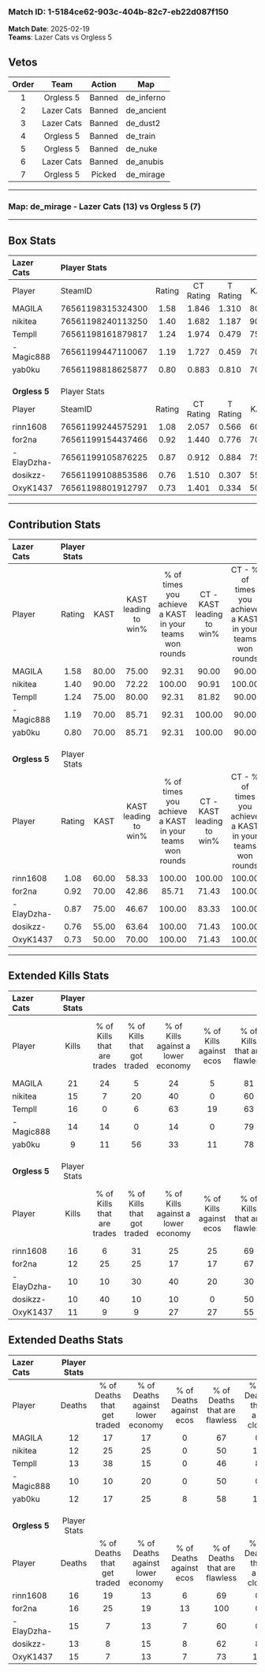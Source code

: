 ### Match ID: 1-5184ce62-903c-404b-82c7-eb22d087f150  
**Match Date**: 2025-02-19  
**Teams**: Lazer Cats vs Orgless 5  

## Vetos  

| Order | Team | Action | Map |
| :---: | :--: | :----: | --- |
| 1 | Orgless 5 | Banned | de_inferno |
| 2 | Lazer Cats | Banned | de_ancient |
| 3 | Lazer Cats | Banned | de_dust2 |
| 4 | Orgless 5 | Banned | de_train |
| 5 | Orgless 5 | Banned | de_nuke |
| 6 | Lazer Cats | Banned | de_anubis |
| 7 | Orgless 5 | Picked | de_mirage |

---  

### **Map**: de_mirage - Lazer Cats (13) vs Orgless 5 (7)  
---  

## Box Stats  

| **Lazer Cats** | Player Stats      |        |           |          |       |       |       |         |        |      |     |
| :- | :- | :-: | :-: | :-: | :-: | :-: | :-: | :-: | :-: | :-: | :-: |
| Player         | SteamID           | Rating | CT Rating | T Rating | KAST  |  ADR  | Kills | Assists | Deaths | K/D  | HS% |
| MAGILA         | 76561198315324300 |  1.58  |   1.846   |  1.310   | 80.00 | 103.1 |  21   |    3    |   12   | 1.75 | 47  |
| nikitea        | 76561198240113250 |  1.40  |   1.682   |  1.187   | 90.00 | 97.0  |  15   |    9    |   12   | 1.25 | 53  |
| Templl         | 76561198161879817 |  1.24  |   1.974   |  0.479   | 75.00 | 78.7  |  16   |    7    |   13   | 1.23 | 50  |
| -Magic888      | 76561199447110067 |  1.19  |   1.727   |  0.459   | 70.00 | 74.8  |  14   |    8    |   10   | 1.40 | 42  |
| yab0ku         | 76561198818625877 |  0.80  |   0.883   |  0.810   | 70.00 | 46.1  |   9   |    2    |   12   | 0.75 | 55  |
|                |                   |        |           |          |       |       |       |         |        |      |     |
|                |                   |        |           |          |       |       |       |         |        |      |     |
|                |                   |        |           |          |       |       |       |         |        |      |     |
| **Orgless 5**  | Player Stats      |        |           |          |       |       |       |         |        |      |     |
| Player         | SteamID           | Rating | CT Rating | T Rating | KAST  |  ADR  | Kills | Assists | Deaths | K/D  | HS% |
| rinn1608       | 76561199244575291 |  1.08  |   2.057   |  0.566   | 60.00 | 88.9  |  16   |    6    |   16   | 1.00 | 56  |
| for2na         | 76561199154437466 |  0.92  |   1.440   |  0.776   | 70.00 | 65.1  |  12   |    9    |   16   | 0.75 | 58  |
| -ElayDzha-     | 76561199105876225 |  0.87  |   0.912   |  0.884   | 75.00 | 59.6  |  10   |    7    |   15   | 0.67 | 90  |
| dosikzz-       | 76561199108853586 |  0.76  |   1.510   |  0.307   | 55.00 | 61.8  |  10   |    2    |   13   | 0.77 | 60  |
| OxyK1437       | 76561198801912797 |  0.73  |   1.401   |  0.334   | 50.00 | 69.0  |  11   |    2    |   15   | 0.73 | 45  |
---  

## Contribution Stats  

| **Lazer Cats** | Player Stats |       |                      |                                                        |                           |                                                             |                          |                                                            |
| :- | :-: | :-: | :-: | :-: | :-: | :-: | :-: | :-: |
| Player         |    Rating    | KAST  | KAST leading to win% | % of times you achieve a KAST in your teams won rounds | CT - KAST leading to win% | CT - % of times you achieve a KAST in your teams won rounds | T - KAST leading to win% | T - % of times you achieve a KAST in your teams won rounds |
| MAGILA         |     1.58     | 80.00 |        75.00         |                         92.31                          |           90.00           |                            90.00                            |          50.00           |                           100.00                           |
| nikitea        |     1.40     | 90.00 |        72.22         |                         100.00                         |           90.91           |                           100.00                            |          42.86           |                           100.00                           |
| Templl         |     1.24     | 75.00 |        80.00         |                         92.31                          |           81.82           |                            90.00                            |          75.00           |                           100.00                           |
| -Magic888      |     1.19     | 70.00 |        85.71         |                         92.31                          |          100.00           |                            90.00                            |          60.00           |                           100.00                           |
| yab0ku         |     0.80     | 70.00 |        85.71         |                         92.31                          |          100.00           |                            90.00                            |          60.00           |                           100.00                           |
|                |              |       |                      |                                                        |                           |                                                             |                          |                                                            |
|                |              |       |                      |                                                        |                           |                                                             |                          |                                                            |
|                |              |       |                      |                                                        |                           |                                                             |                          |                                                            |
| **Orgless 5**  | Player Stats |       |                      |                                                        |                           |                                                             |                          |                                                            |
| Player         |    Rating    | KAST  | KAST leading to win% | % of times you achieve a KAST in your teams won rounds | CT - KAST leading to win% | CT - % of times you achieve a KAST in your teams won rounds | T - KAST leading to win% | T - % of times you achieve a KAST in your teams won rounds |
| rinn1608       |     1.08     | 60.00 |        58.33         |                         100.00                         |          100.00           |                           100.00                            |          28.57           |                           100.00                           |
| for2na         |     0.92     | 70.00 |        42.86         |                         85.71                          |           71.43           |                           100.00                            |          14.29           |                           50.00                            |
| -ElayDzha-     |     0.87     | 75.00 |        46.67         |                         100.00                         |           83.33           |                           100.00                            |          22.22           |                           100.00                           |
| dosikzz-       |     0.76     | 55.00 |        63.64         |                         100.00                         |           71.43           |                           100.00                            |          50.00           |                           100.00                           |
| OxyK1437       |     0.73     | 50.00 |        70.00         |                         100.00                         |           71.43           |                           100.00                            |          66.67           |                           100.00                           |
---  

## Extended Kills Stats  

| **Lazer Cats** | Player Stats |                            |                            |                                    |                         |                              |                                 |                                       |                    |           |
| :- | :-: | :-: | :-: | :-: | :-: | :-: | :-: | :-: | :-: | :-: |
| Player         |    Kills     | % of Kills that are trades | % of Kills that got traded | % of Kills against a lower economy | % of Kills against ecos | % of Kills that are flawless | % of Kills that are close duels | % of Kills that are assisted by flash | Pistol Round Kills | AWP Kills |
| MAGILA         |      21      |             24             |             5              |                 24                 |            5            |              81              |                0                |                  10                   |         1          |     1     |
| nikitea        |      15      |             7              |             20             |                 40                 |            0            |              60              |                0                |                   0                   |         0          |     0     |
| Templl         |      16      |             0              |             6              |                 63                 |           19            |              63              |                6                |                  13                   |         0          |     1     |
| -Magic888      |      14      |             14             |             0              |                 14                 |            0            |              79              |                7                |                   0                   |         8          |     0     |
| yab0ku         |      9       |             11             |             56             |                 33                 |           11            |              78              |               11                |                   0                   |         0          |     1     |
|                |              |                            |                            |                                    |                         |                              |                                 |                                       |                    |           |
|                |              |                            |                            |                                    |                         |                              |                                 |                                       |                    |           |
|                |              |                            |                            |                                    |                         |                              |                                 |                                       |                    |           |
| **Orgless 5**  | Player Stats |                            |                            |                                    |                         |                              |                                 |                                       |                    |           |
| Player         |    Kills     | % of Kills that are trades | % of Kills that got traded | % of Kills against a lower economy | % of Kills against ecos | % of Kills that are flawless | % of Kills that are close duels | % of Kills that are assisted by flash | Pistol Round Kills | AWP Kills |
| rinn1608       |      16      |             6              |             31             |                 25                 |           25            |              69              |                0                |                   0                   |         0          |     6     |
| for2na         |      12      |             25             |             25             |                 17                 |           17            |              67              |                0                |                   0                   |         2          |     1     |
| -ElayDzha-     |      10      |             10             |             30             |                 40                 |           20            |              30              |               20                |                   0                   |         0          |     1     |
| dosikzz-       |      10      |             40             |             10             |                 10                 |            0            |              50              |               30                |                   0                   |         0          |     1     |
| OxyK1437       |      11      |             9              |             9              |                 27                 |           27            |              55              |                0                |                  18                   |         0          |     1     |
## Extended Deaths Stats  

| **Lazer Cats** | Player Stats |                             |                                   |                          |                               |                            |                           |               |
| :- | :-: | :-: | :-: | :-: | :-: | :-: | :-: | :-: |
| Player         |    Deaths    | % of Deaths that get traded | % of Deaths against lower economy | % of Deaths against ecos | % of Deaths that are flawless | % of Deaths that are close | % of Deaths while blinded | Deaths to AWP |
| MAGILA         |      12      |             17              |                17                 |            0             |              67               |             0              |             8             |       1       |
| nikitea        |      12      |             25              |                25                 |            0             |              50               |             17             |             0             |       0       |
| Templl         |      13      |             38              |                15                 |            0             |              46               |             8              |             8             |       1       |
| -Magic888      |      10      |             10              |                20                 |            0             |              50               |             0              |             0             |       0       |
| yab0ku         |      12      |             17              |                25                 |            8             |              58               |             17             |             0             |       0       |
|                |              |                             |                                   |                          |                               |                            |                           |               |
|                |              |                             |                                   |                          |                               |                            |                           |               |
|                |              |                             |                                   |                          |                               |                            |                           |               |
| **Orgless 5**  | Player Stats |                             |                                   |                          |                               |                            |                           |               |
| Player         |    Deaths    | % of Deaths that get traded | % of Deaths against lower economy | % of Deaths against ecos | % of Deaths that are flawless | % of Deaths that are close | % of Deaths while blinded | Deaths to AWP |
| rinn1608       |      16      |             19              |                13                 |            6             |              69               |             0              |             0             |       1       |
| for2na         |      16      |             25              |                19                 |            13            |              100              |             0              |             0             |       1       |
| -ElayDzha-     |      15      |              7              |                13                 |            7             |              60               |             0              |             7             |       1       |
| dosikzz-       |      13      |              8              |                15                 |            8             |              62               |             8              |             0             |       4       |
| OxyK1437       |      15      |              7              |                13                 |            7             |              73               |             13             |            20             |       2       |
